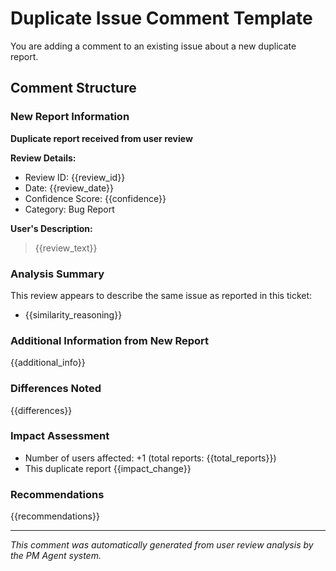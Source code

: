 # Duplicate Issue Comment Template

You are adding a comment to an existing issue about a new duplicate report.

## Comment Structure

### New Report Information
**Duplicate report received from user review**

**Review Details:**
- Review ID: {{review_id}}
- Date: {{review_date}}
- Confidence Score: {{confidence}}
- Category: Bug Report

**User's Description:**
> {{review_text}}

### Analysis Summary
This review appears to describe the same issue as reported in this ticket:
- {{similarity_reasoning}}

### Additional Information from New Report
{{additional_info}}

### Differences Noted
{{differences}}

### Impact Assessment
- Number of users affected: +1 (total reports: {{total_reports}})
- This duplicate report {{impact_change}}

### Recommendations
{{recommendations}}

---
*This comment was automatically generated from user review analysis by the PM Agent system.*